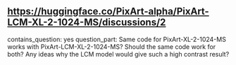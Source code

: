 ## https://huggingface.co/PixArt-alpha/PixArt-LCM-XL-2-1024-MS/discussions/2

contains_question: yes
question_part: Same code for PixArt-XL-2-1024-MS works with PixArt-LCM-XL-2-1024-MS? Should the same code work for both? Any ideas why the LCM model would give such a high contrast result?
